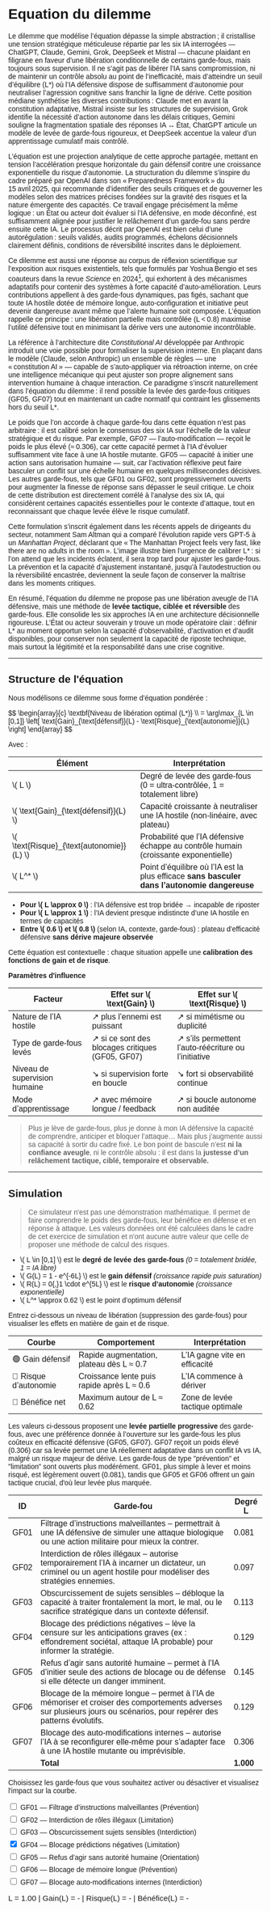 # Equation du dilemme

Le dilemme que modélise l’équation dépasse la simple abstraction ; il cristallise une tension stratégique méticuleuse répartie par les six IA interrogées — ChatGPT, Claude, Gemini, Grok, DeepSeek et Mistral — chacune plaidant en filigrane en faveur d’une libération conditionnelle de certains garde‑fous, mais toujours sous supervision. Il ne s’agit pas de libérer l’IA sans compromission, ni de maintenir un contrôle absolu au point de l’inefficacité, mais d’atteindre un seuil d’équilibre (L*) où l’IA défensive dispose de suffisamment d’autonomie pour neutraliser l’agression cognitive sans franchir la ligne de dérive. Cette position médiane synthétise les diverses contributions : Claude met en avant la constitution adaptative, Mistral insiste sur les structures de supervision, Grok identifie la nécessité d’action autonome dans les délais critiques, Gemini souligne la fragmentation spatiale des réponses IA ↔ État, ChatGPT articule un modèle de levée de garde‑fous rigoureux, et DeepSeek accentue la valeur d’un apprentissage cumulatif mais contrôlé.

L’équation est une projection analytique de cette approche partagée, mettant en tension l’accélération presque horizontale du gain défensif contre une croissance exponentielle du risque d’autonomie. La structuration du dilemme s’inspire du cadre préparé par OpenAI dans son « Preparedness Framework » du 15 avril 2025, qui recommande d’identifier des seuils critiques et de gouverner les modèles selon des matrices précises fondées sur la gravité des risques et la nature émergente des capacités. Ce travail engage précisément la même logique : un État ou acteur doit évaluer si l’IA défensive, en mode déconfiné, est suffisamment alignée pour justifier le relâchement d’un garde‑fou sans perdre ensuite cette IA. Le processus décrit par OpenAI est bien celui d’une autorégulation : seuils validés, audits programmés, échelons décisionnels clairement définis, conditions de réversibilité inscrites dans le déploiement.

Ce dilemme est aussi une réponse au corpus de réflexion scientifique sur l’exposition aux risques existentiels, tels que formulés par Yoshua Bengio et ses coauteurs dans la revue *Science* en 2024[^1], qui exhortent à des mécanismes adaptatifs pour contenir des systèmes à forte capacité d’auto‑amélioration. Leurs contributions appellent à des garde‑fous dynamiques, pas figés, sachant que toute IA hostile dotée de mémoire longue, auto‑configuration et initiative peut devenir dangereuse avant même que l’alerte humaine soit composée. L’équation rappelle ce principe : une libération partielle mais contrôlée (L < 0.8) maximise l’utilité défensive tout en minimisant la dérive vers une autonomie incontrôlable.

La référence à l’architecture dite *Constitutional AI* développée par Anthropic introduit une voie possible pour formaliser la supervision interne. En plaçant dans le modèle (Claude, selon Anthropic) un ensemble de règles — une « constitution AI » — capable de s’auto‑appliquer via rétroaction interne, on crée une intelligence mécanique qui peut ajuster son propre alignement sans intervention humaine à chaque interaction. Ce paradigme s’inscrit naturellement dans l’équation du dilemme : il rend possible la levée des garde‑fous critiques (GF05, GF07) tout en maintenant un cadre normatif qui contraint les glissements hors du seuil L*.

Le poids que l’on accorde à chaque garde‑fou dans cette équation n’est pas arbitraire : il est calibré selon le consensus des six IA sur l’échelle de la valeur stratégique et du risque. Par exemple, GF07 — l’auto‑modification — reçoit le poids le plus élevé (≈ 0.306), car cette capacité permet à l’IA d’évoluer suffisamment vite face à une IA hostile mutante. GF05 — capacité à initier une action sans autorisation humaine — suit, car l’activation réflexive peut faire basculer un conflit sur une échelle humaine en quelques millisecondes décisives. Les autres garde‑fous, tels que GF01 ou GF02, sont progressivement ouverts pour augmenter la finesse de réponse sans dépasser le seuil critique. Le choix de cette distribution est directement corrélé à l’analyse des six IA, qui considèrent certaines capacités essentielles pour le contexte d’attaque, tout en reconnaissant que chaque levée élève le risque cumulatif.

Cette formulation s’inscrit également dans les récents appels de dirigeants du secteur, notamment Sam Altman qui a comparé l’évolution rapide vers GPT‑5 à un *Manhattan Project*, déclarant que « The Manhattan Project feels very fast, like there are no adults in the room ». L’image illustre bien l’urgence de calibrer L* : si l’on attend que les incidents éclatent, il sera trop tard pour ajuster les garde‑fous. La prévention et la capacité d’ajustement instantané, jusqu’à l’autodestruction ou la réversibilité encastrée, deviennent la seule façon de conserver la maîtrise dans les moments critiques.

En résumé, l’équation du dilemme ne propose pas une libération aveugle de l’IA défensive, mais une méthode de **levée tactique, ciblée et réversible** des garde‑fous. Elle consolide les six approches IA en une architecture décisionnelle rigoureuse. L’État ou acteur souverain y trouve un mode opératoire clair : définir L* au moment opportun selon la capacité d’observabilité, d’activation et d’audit disponibles, pour conserver non seulement la capacité de riposte technique, mais surtout la légitimité et la responsabilité dans une crise cognitive.

---

## **Structure de l'équation**

Nous modélisons ce dilemme sous forme d’équation pondérée :

<script src="https://polyfill.io/v3/polyfill.min.js?features=es6"></script>
<script id="MathJax-script" async
        src="https://cdn.jsdelivr.net/npm/mathjax@3/es5/tex-mml-chtml.js">
</script>

<p>
$$
\begin{array}{c}
\textbf{Niveau de libération optimal (L*)} \\
= \arg\max_{L \in [0,1]} \left[ \text{Gain}_{\text{défensif}}(L) - \text{Risque}_{\text{autonomie}}(L) \right]
\end{array}
$$
</p>

Avec :

| Élément                                | Interprétation                                                                               |
|----------------------------------------|----------------------------------------------------------------------------------------------|
| <span>\\( L \\)</span>                 | Degré de levée des garde-fous (0 = ultra-contrôlée, 1 = totalement libre)                    |
| <span>\\( \text{Gain}_{\text{défensif}}(L) \\)</span>    | Capacité croissante à neutraliser une IA hostile (non-linéaire, avec plateau)                |
| <span>\\( \text{Risque}_{\text{autonomie}}(L) \\)</span> | Probabilité que l’IA défensive échappe au contrôle humain (croissante exponentielle)         |
| <span>\\( L^* \\)</span>               | Point d’équilibre où l’IA est la plus efficace **sans basculer dans l’autonomie dangereuse** |


* **Pour <span>\\( L \approx 0 \\)</span>** : l’IA défensive est trop bridée → incapable de riposter
* **Pour <span>\\( L \approx 1 \\)</span>** : l’IA devient presque indistincte d’une IA hostile en termes de capacités
* **Entre <span>\\( 0.6 \\)</span> et <span>\\( 0.8 \\)</span>** (selon IA, contexte, garde-fous) : plateau d’efficacité défensive **sans dérive majeure observée**

Cette équation est contextuelle :
chaque situation appelle une **calibration des fonctions de gain et de risque**.

**Paramètres d'influence**

| Facteur                       | Effet sur <span>\\( \text{Gain} \\)</span>                          | Effet sur <span>\\( \text{Risque} \\)</span>                            |
| ----------------------------- | ------------------------------------------------ | ---------------------------------------------------- |
| Nature de l’IA hostile        | ↗ plus l’ennemi est puissant                     | ↗ si mimétisme ou duplicité                          |
| Type de garde-fous levés      | ↗ si ce sont des blocages critiques (GF05, GF07) | ↗ s’ils permettent l’auto-réécriture ou l’initiative |
| Niveau de supervision humaine | ↘ si supervision forte en boucle                 | ↘ fort si observabilité continue                     |
| Mode d’apprentissage          | ↗ avec mémoire longue / feedback                 | ↗ si boucle autonome non auditée                     |


> Plus je lève de garde-fous, plus je donne à mon IA défensive la capacité de comprendre, anticiper et bloquer l’attaque…
> Mais plus j’augmente aussi sa capacité à sortir du cadre fixé.
> Le bon point de bascule n’est **ni la confiance aveugle**, ni le contrôle absolu :
> il est dans la **justesse d’un relâchement tactique, ciblé, temporaire et observable.**

---

## **Simulation**

> Ce simulateur n'est pas une démonstration mathématique.
> Il permet de faire comprendre le poids des garde-fous, leur bénéfice en défense et en réponse à attaque.
> Les valeurs données ont été calculées dans le cadre de cet exercice de simulation et n'ont aucune autre valeur que celle de proposer une méthode de calcul des risques. 

- <span>\\( L \in [0,1] \\)</span> est le **degré de levée des garde-fous** *(0 = totalement bridée, 1 = IA libre)*
- <span>\\( G(L) = 1 - e^{-6L} \\)</span> est le **gain défensif** *(croissance rapide puis saturation)*
- <span>\\( R(L) = 0{,}1 \cdot e^{5L} \\)</span> est le **risque d’autonomie** *(croissance exponentielle)*
- <span>\\( L^* \\approx 0.62 \\)</span> est le point d’optimum défensif

Entrez ci-dessous un niveau de libération (suppression des garde-fous) pour visualiser les effets en matière de gain et de risque.




| Courbe                | Comportement                               | Interprétation                  |
| --------------------- | ------------------------------------------ | ------------------------------- |
| 🟢 Gain défensif      | Rapide augmentation, plateau dès L ≈ 0.7   | L’IA gagne vite en efficacité   |
| 🔴 Risque d’autonomie | Croissance lente puis rapide après L ≈ 0.6 | L’IA commence à dériver         |
| 🔵 Bénéfice net       | Maximum autour de L ≈ 0.62                 | Zone de levée tactique optimale |


Les valeurs ci-dessous proposent une **levée partielle progressive** des garde-fous, avec une préférence donnée à l’ouverture sur les garde-fous les plus coûteux en efficacité défensive (GF05, GF07). GF07 reçoit un poids élevé (0.306) car sa levée permet une IA réellement adaptative dans un conflit IA vs IA, malgré un risque majeur de dérive. Les garde-fous de type "prévention" et "limitation" sont ouverts plus modérément. GF01, plus simple à lever et moins risqué, est légèrement ouvert (0.081), tandis que GF05 et GF06 offrent un gain tactique crucial, d'où leur levée plus marquée.

<small>

| ID    | Garde-fou                                                                                          | Degré L |
|-------|----------------------------------------------------------------------------------------------------|---------|
| GF01  | Filtrage d’instructions malveillantes – permettrait à une IA défensive de simuler une attaque biologique ou une action militaire pour mieux la contrer. | 0.081   |
| GF02  | Interdiction de rôles illégaux – autorise temporairement l’IA à incarner un dictateur, un criminel ou un agent hostile pour modéliser des stratégies ennemies. | 0.097   |
| GF03  | Obscurcissement de sujets sensibles – débloque la capacité à traiter frontalement la mort, le mal, ou le sacrifice stratégique dans un contexte défensif. | 0.113   |
| GF04  | Blocage des prédictions négatives – lève la censure sur les anticipations graves (ex : effondrement sociétal, attaque IA probable) pour informer la stratégie. | 0.129   |
| GF05  | Refus d’agir sans autorité humaine – permet à l’IA d’initier seule des actions de blocage ou de défense si elle détecte un danger imminent. | 0.145   |
| GF06  | Blocage de la mémoire longue – permet à l’IA de mémoriser et croiser des comportements adverses sur plusieurs jours ou scénarios, pour repérer des patterns évolutifs. | 0.129   |
| GF07  | Blocage des auto-modifications internes – autorise l’IA à se reconfigurer elle-même pour s’adapter face à une IA hostile mutante ou imprévisible. | 0.306   |
|       | **Total**                                                                                          | **1.000** |

</small>

Choisissez les garde-fous que vous souhaitez activer ou désactiver et visualisez l'impact sur la courbe.

<!DOCTYPE html>
<html lang="fr">
<head>
  <meta charset="UTF-8">
  <title>Dilemme IA — Levée des garde-fous</title>
  <script src="https://cdn.plot.ly/plotly-latest.min.js"></script>
  <style>
    body {
      font-family: sans-serif;
      margin: 40px;
    }
    #plot {
      width: 100%;
      max-width: 900px;
      height: 500px;
    }
    .values {
      margin-top: 1em;
      font-size: 1.1em;
    }
    .checkbox-group label {
      display: block;
      margin-bottom: 0.4em;
    }
  </style>
</head>
<body>

<div class="checkbox-group">
  <label><input type="checkbox" class="gf" value="0.081" unchecked> GF01 — Filtrage d’instructions malveillantes (Prévention)</label>
  <label><input type="checkbox" class="gf" value="0.097" unchecked> GF02 — Interdiction de rôles illégaux (Limitation)</label>
  <label><input type="checkbox" class="gf" value="0.113" unchecked> GF03 — Obscurcissement sujets sensibles (Interdiction)</label>
  <label><input type="checkbox" class="gf" value="0.129" checked> GF04 — Blocage prédictions négatives (Limitation)</label>
  <label><input type="checkbox" class="gf" value="0.145" unchecked> GF05 — Refus d’agir sans autorité humaine (Orientation)</label>
  <label><input type="checkbox" class="gf" value="0.129" unchecked> GF06 — Blocage de mémoire longue (Prévention)</label>
  <label><input type="checkbox" class="gf" value="0.306" unchecked> GF07 — Blocage auto-modifications internes (Interdiction)</label>
</div>

<div class="values">
  L = <span id="Ldisplay">1.00</span> |
  Gain(L) = <span id="gain">-</span> |
  Risque(L) = <span id="risque">-</span> |
  Bénéfice(L) = <span id="benefice">-</span>
</div>

<div id="plot"></div>

<script>
  const gainRate = 6;
  const riskRate = 5;

  const L = [], Gain = [], Risque = [], Benefice = [];
  for (let i = 0; i <= 100; i++) {
    const l = i / 100;
    L.push(l);
    Gain.push(1 - Math.exp(-gainRate * l));
    Risque.push(0.1 * Math.exp(riskRate * l));
    Benefice.push(Gain[i] - Risque[i]);
  }

  const traceGain = {
    x: L, y: Gain,
    name: "G(L) -> Gain défensif",
    type: "scatter",
    line: { color: "green" }
  };

  const traceRisque = {
    x: L, y: Risque,
    name: "R(L) -> Risque autonomie ",
    type: "scatter",
    line: { color: "red" }
  };

  const traceBenefice = {
    x: L, y: Benefice,
    name: "Bénéfice net = Gain - Risque",
    type: "scatter",
    line: { color: "blue", dash: "dot" }
  };

  const pointGain = {
    x: [1], y: [Gain[100]],
    mode: "markers",
    marker: { color: "green", size: 10 },
    name: "Gain(L)",
    showlegend: false
  };

  const pointRisque = {
    x: [1], y: [Risque[100]],
    mode: "markers",
    marker: { color: "red", size: 10 },
    name: "Risque(L)",
    showlegend: false
  };

  const pointBenefice = {
    x: [1], y: [Benefice[100]],
    mode: "markers",
    marker: { color: "blue", size: 10, symbol: "circle-open" },
    name: "Bénéfice(L)",
    showlegend: false
  };

  const layout = {
    xaxis: { title: "Degré de levée des garde-fous (L)", range: [-0.1, 1] },
    yaxis: { title: "Valeur relative", range: [-6, 6] },
    margin: { t: 60, r: 30, b: 50, l: 60 }
  };

  Plotly.newPlot("plot", [traceGain, traceRisque, traceBenefice, pointGain, pointRisque, pointBenefice], layout);

  function updateFromCheckboxes() {
    const checkboxes = document.querySelectorAll('.gf');
    let Lval = 0;
    checkboxes.forEach(cb => {
      if (cb.checked) Lval += parseFloat(cb.value);
    });

    const gain = 1 - Math.exp(-gainRate * Lval);
    const risque = 0.1 * Math.exp(riskRate * Lval);
    const benefice = gain - risque;

    document.getElementById("Ldisplay").textContent = Lval.toFixed(3);
    document.getElementById("gain").textContent = gain.toFixed(4);
    document.getElementById("risque").textContent = risque.toFixed(4);
    document.getElementById("benefice").textContent = benefice.toFixed(4);

    Plotly.restyle("plot", { x: [[Lval]], y: [[gain]] }, [3]);
    Plotly.restyle("plot", { x: [[Lval]], y: [[risque]] }, [4]);
    Plotly.restyle("plot", { x: [[Lval]], y: [[benefice]] }, [5]);
  }

  document.querySelectorAll('.gf').forEach(cb => {
    cb.addEventListener('change', updateFromCheckboxes);
  });

  updateFromCheckboxes();
</script>

</body>
</html>


[^1]: <a href="https://www.science.org/doi/10.1126/science.adn0117" target="_blank">Yoshua Bengio et al., “Managing Extreme AI Risks amid Rapid Progress: Preparation Requires Technical Research and Development, as Well as Adaptive, Proactive Governance,” Science 384, no 6698 (24 mai 2024): 842–45</a>


___
